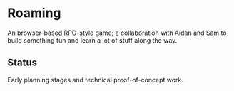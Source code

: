 Roaming
=======

An browser-based RPG-style game; a collaboration with Aidan and Sam to build something fun and learn a lot of stuff along the way. 

Status
------

Early planning stages and technical proof-of-concept work.



